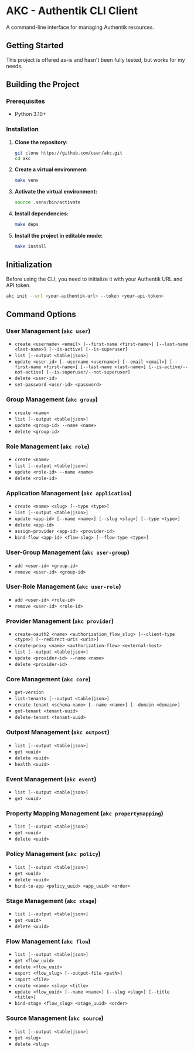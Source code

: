 # AKC - Authentik CLI Client

A command-line interface for managing Authentik resources.

## Getting Started
This project is offered as-is and hasn't been fully tested, but works for my needs. 

## Building the Project

### Prerequisites

- Python 3.10+

### Installation

1.  **Clone the repository:**

    ```bash
    git clone https://github.com/user/akc.git
    cd akc
    ```

2.  **Create a virtual environment:**

    ```bash
    make venv
    ```

3.  **Activate the virtual environment:**

    ```bash
    source .venv/bin/activate
    ```

4.  **Install dependencies:**

    ```bash
    make deps
    ```

5.  **Install the project in editable mode:**

    ```bash
    make install
    ```

## Initialization

Before using the CLI, you need to initialize it with your Authentik URL and API token.

```bash
akc init --url <your-authentik-url> --token <your-api-token>
```

## Command Options

### User Management (`akc user`)

*   `create <username> <email> [--first-name <first-name>] [--last-name <last-name>] [--is-active] [--is-superuser]`
*   `list [--output <table|json>]`
*   `update <user-id> [--username <username>] [--email <email>] [--first-name <first-name>] [--last-name <last-name>] [--is-active/--not-active] [--is-superuser/--not-superuser]`
*   `delete <user-id>`
*   `set-password <user-id> <password>`

### Group Management (`akc group`)

*   `create <name>`
*   `list [--output <table|json>]`
*   `update <group-id> --name <name>`
*   `delete <group-id>`

### Role Management (`akc role`)

*   `create <name>`
*   `list [--output <table|json>]`
*   `update <role-id> --name <name>`
*   `delete <role-id>`

### Application Management (`akc application`)

*   `create <name> <slug> [--type <type>]`
*   `list [--output <table|json>]`
*   `update <app-id> [--name <name>] [--slug <slug>] [--type <type>]`
*   `delete <app-id>`
*   `assign-provider <app-id> <provider-id>`
*   `bind-flow <app-id> <flow-slug> [--flow-type <type>]`

### User-Group Management (`akc user-group`)

*   `add <user-id> <group-id>`
*   `remove <user-id> <group-id>`

### User-Role Management (`akc user-role`)

*   `add <user-id> <role-id>`
*   `remove <user-id> <role-id>`

### Provider Management (`akc provider`)

*   `create-oauth2 <name> <authorization_flow_slug> [--client-type <type>] [--redirect-uris <uris>]`
*   `create-proxy <name> <authorization-flow> <external-host>`
*   `list [--output <table|json>]`
*   `update <provider-id> --name <name>`
*   `delete <provider-id>`

### Core Management (`akc core`)

*   `get-version`
*   `list-tenants [--output <table|json>]`
*   `create-tenant <schema-name> [--name <name>] [--domain <domain>]`
*   `get-tenant <tenant-uuid>`
*   `delete-tenant <tenant-uuid>`

### Outpost Management (`akc outpost`)

*   `list [--output <table|json>]`
*   `get <uuid>`
*   `delete <uuid>`
*   `health <uuid>`

### Event Management (`akc event`)

*   `list [--output <table|json>]`
*   `get <uuid>`

### Property Mapping Management (`akc propertymapping`)

*   `list [--output <table|json>]`
*   `get <uuid>`
*   `delete <uuid>`

### Policy Management (`akc policy`)

*   `list [--output <table|json>]`
*   `get <uuid>`
*   `delete <uuid>`
*   `bind-to-app <policy_uuid> <app_uuid> <order>`

### Stage Management (`akc stage`)

*   `list [--output <table|json>]`
*   `get <uuid>`
*   `delete <uuid>`

### Flow Management (`akc flow`)

*   `list [--output <table|json>]`
*   `get <flow_uuid>`
*   `delete <flow_uuid>`
*   `export <flow_slug> [--output-file <path>]`
*   `import <file>`
*   `create <name> <slug> <title>`
*   `update <flow_uuid> [--name <name>] [--slug <slug>] [--title <title>]`
*   `bind-stage <flow_slug> <stage_uuid> <order>`

### Source Management (`akc source`)

*   `list [--output <table|json>]`
*   `get <slug>`
*   `delete <slug>`
